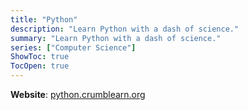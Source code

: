 ```yaml
---
title: "Python"
description: "Learn Python with a dash of science."
summary: "Learn Python with a dash of science."
series: ["Computer Science"]
ShowToc: true
TocOpen: true
---
```


**Website**: [python.crumblearn.org](https://python.crumblearn.org/)
